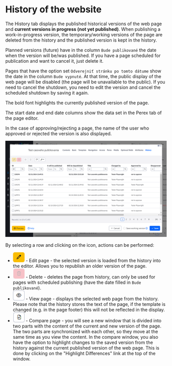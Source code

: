 # History of the website

The History tab displays the published historical versions of the web page and **current versions in progress (not yet published)**. When publishing a work-in-progress version, the temporary/working versions of the page are deleted from the history and the published version is kept in the history.

Planned versions (future) have in the column `Bude publikované` the date when the version will be/was published. If you have a page scheduled for publication and want to cancel it, just delete it.

Pages that have the option set `Odverejniť stránku po tomto dátume` show the date in the column `Bude vypnuté`. At that time, the public display of the web page will be disabled (the page will be unavailable to the public). If you need to cancel the shutdown, you need to edit the version and cancel the scheduled shutdown by saving it again.

The bold font highlights the currently published version of the page.

The start date and end date columns show the data set in the Perex tab of the page editor.

In the case of approving/rejecting a page, the name of the user who approved or rejected the version is also displayed.

![](history.png)

By selecting a row and clicking on the icon, actions can be performed:
- ![](history-btn-edit.png ":no-zoom") - Edit page - the selected version is loaded from the history into the editor. Allows you to republish an older version of the page.
- ![](history-btn-remove.png ":no-zoom") - Delete - deletes the page from history, can only be used for pages with scheduled publishing (have the date filled in `Bude publikované`).
- ![](history-btn-preview.png ":no-zoom") - View page - displays the selected web page from the history. Please note that the history stores the text of the page, if the template is changed (e.g. in the page footer) this will not be reflected in the display.
- ![](history-btn-compare.png ":no-zoom") - Compare page - you will see a new window that is divided into two parts with the content of the current and new version of the page. The two parts are synchronized with each other, so they move at the same time as you view the content. In the compare window, you also have the option to highlight changes to the saved version from the history against the current published version of the web page. This is done by clicking on the "Highlight Differences" link at the top of the window.
